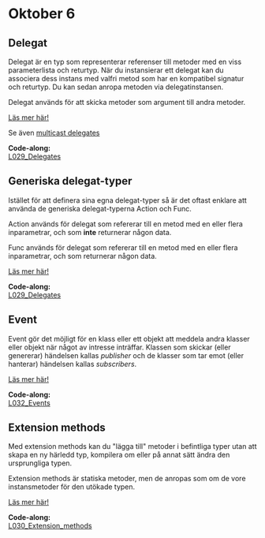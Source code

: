 # Oktober 6

## Delegat

Delegat är en typ som representerar referenser till metoder med en viss parameterlista och returtyp. När du instansierar ett delegat kan du associera dess instans med valfri metod som har en kompatibel signatur och returtyp. Du kan sedan anropa metoden via delegatinstansen.

Delegat används för att skicka metoder som argument till andra metoder.

[Läs mer här!](https://learn.microsoft.com/en-us/dotnet/csharp/programming-guide/delegates/)

Se även [multicast delegates](https://www.geeksforgeeks.org/multicast-delegates-in-c-sharp/)

**Code-along:**  
[L029_Delegates](https://github.com/everyloop/NEU25G-Csharp/blob/master/Code-alongs/L029_Delegates/Program.cs)

## Generiska delegat-typer

Istället för att definera sina egna delegat-typer så är det oftast enklare att använda de generiska delegat-typerna Action<T> och Func<T>.

Action används för delegat som refererar till en metod med en eller flera inparametrar, och som **inte** returnerar någon data.

Func används för delegat som refererar till en metod med en eller flera inparametrar, och som returnerar någon data.

[Läs mer här!](https://dev.to/theramoliya/action-and-func-delegates-in-c-2mg5)

**Code-along:**  
[L029_Delegates](https://github.com/everyloop/NEU25G-Csharp/blob/master/Code-alongs/L029_Delegates/Program.cs)

## Event

Event gör det möjligt för en klass eller ett objekt att meddela andra klasser eller objekt när något av intresse inträffar. Klassen som skickar (eller genererar) händelsen kallas *publisher* och de klasser som tar emot (eller hanterar) händelsen kallas *subscribers*.

[Läs mer här!](https://learn.microsoft.com/en-us/dotnet/csharp/programming-guide/events/)

**Code-along:**  
[L032_Events](https://github.com/everyloop/NEU25G-Csharp/tree/master/Code-alongs/L032_Events)

## Extension methods

Med extension methods kan du "lägga till" metoder i befintliga typer utan att skapa en ny härledd typ, kompilera om eller på annat sätt ändra den ursprungliga typen. 

Extension methods är statiska metoder, men de anropas som om de vore instansmetoder för den utökade typen.

[Läs mer här!](https://learn.microsoft.com/en-us/dotnet/csharp/programming-guide/classes-and-structs/extension-methods)

**Code-along:**  
[L030_Extension_methods](https://github.com/everyloop/NEU25G-Csharp/blob/master/Code-alongs/L030_Extension_methods/Program.cs)
